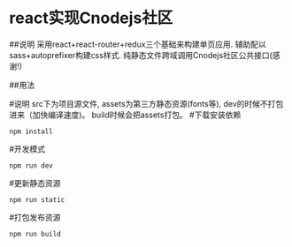 # react实现Cnodejs社区

##说明
采用react+react-router+redux三个基础来构建单页应用. 辅助配以sass+autoprefixer构建css样式. 纯静态文件跨域调用Cnodejs社区公共接口(感谢!)

##用法

#说明
src下为项目源文件, assets为第三方静态资源(fonts等), dev的时候不打包进来（加快编译速度)。 build时候会把assets打包。 
#下载安装依赖
```
npm install
```
#开发模式
```
npm run dev
```
#更新静态资源
```
npm run static
```

#打包发布资源
```
npm run build
```
